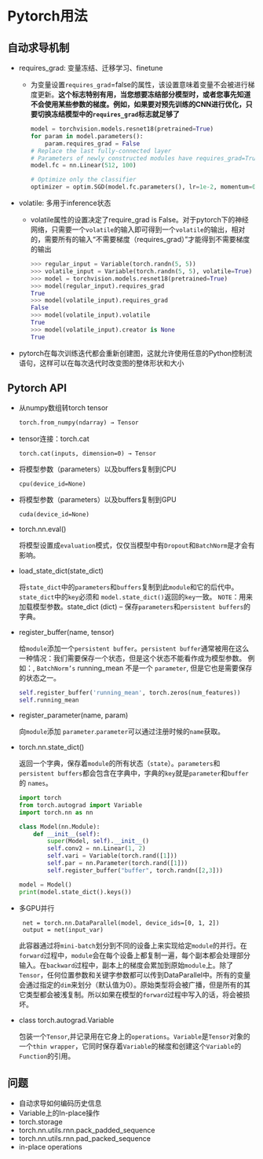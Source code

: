 # Pytorch用法

## 自动求导机制

* requires_grad: 变量冻结、迁移学习、finetune

  * 为变量设置`requires_grad`=false的属性，该设置意味着变量不会被进行梯度更新。**这个标志特别有用，当您想要冻结部分模型时，或者您事先知道不会使用某些参数的梯度。例如，如果要对预先训练的CNN进行优化，只要切换冻结模型中的`requires_grad`标志就足够了**

    ~~~python
    model = torchvision.models.resnet18(pretrained=True)
    for param in model.parameters():
        param.requires_grad = False
    # Replace the last fully-connected layer
    # Parameters of newly constructed modules have requires_grad=True by default
    model.fc = nn.Linear(512, 100)
    
    # Optimize only the classifier
    optimizer = optim.SGD(model.fc.parameters(), lr=1e-2, momentum=0.9)
    ~~~

* volatile: 多用于inference状态

  * volatile属性的设置决定了require_grad is False。对于pytorch下的神经网络，只需要一个`volatile`的输入即可得到一个`volatile`的输出，相对的，需要所有的输入“不需要梯度（requires_grad）”才能得到不需要梯度的输出

    ~~~python
    >>> regular_input = Variable(torch.randn(5, 5))
    >>> volatile_input = Variable(torch.randn(5, 5), volatile=True)
    >>> model = torchvision.models.resnet18(pretrained=True)
    >>> model(regular_input).requires_grad
    True
    >>> model(volatile_input).requires_grad
    False
    >>> model(volatile_input).volatile
    True
    >>> model(volatile_input).creator is None
    True
    ~~~

* pytorch在每次训练迭代都会重新创建图，这就允许使用任意的Python控制流语句，这样可以在每次迭代时改变图的整体形状和大小

## Pytorch API

* 从numpy数组转torch tensor

  ~~~python
  torch.from_numpy(ndarray) → Tensor
  ~~~

* tensor连接：torch.cat

  ~~~
  torch.cat(inputs, dimension=0) → Tensor
  ~~~

* 将模型参数（parameters）以及buffers复制到CPU

  ~~~
  cpu(device_id=None)
  ~~~

* 将模型参数（parameters）以及buffers复制到GPU

  ~~~
  cuda(device_id=None)
  ~~~

* torch.nn.eval()

  将模型设置成`evaluation`模式，仅仅当模型中有`Dropout`和`BatchNorm`是才会有影响。

* load_state_dict(state_dict)

  将`state_dict`中的`parameters`和`buffers`复制到此`module`和它的后代中。`state_dict`中的`key`必须和 `model.state_dict()`返回的`key`一致。 `NOTE`：用来加载模型参数。state_dict (dict) – 保存`parameters`和`persistent buffers`的字典。

* register_buffer(name, tensor)

  给`module`添加一个`persistent buffer`。`persistent buffer`通常被用在这么一种情况：我们需要保存一个状态，但是这个状态不能看作成为模型参数。 例如：, `BatchNorm’s` running_mean 不是一个 `parameter`, 但是它也是需要保存的状态之一。

  ~~~python
  self.register_buffer('running_mean', torch.zeros(num_features))
  self.running_mean
  ~~~

* register_parameter(name, param)

  向`module`添加 `parameter`.`parameter`可以通过注册时候的`name`获取。

* torch.nn.state_dict()

  返回一个字典，保存着`module`的所有状态（`state`）。`parameters`和`persistent buffers`都会包含在字典中，字典的`key`就是`parameter`和`buffer`的 `names`。

  ~~~python
  import torch
  from torch.autograd import Variable
  import torch.nn as nn
  
  class Model(nn.Module):
      def __init__(self):
          super(Model, self).__init__()
          self.conv2 = nn.Linear(1, 2)
          self.vari = Variable(torch.rand([1]))
          self.par = nn.Parameter(torch.rand([1]))
          self.register_buffer("buffer", torch.randn([2,3]))
  
  model = Model()
  print(model.state_dict().keys())
  ~~~

* 多GPU并行

  ~~~
   net = torch.nn.DataParallel(model, device_ids=[0, 1, 2])
   output = net(input_var)
  ~~~

  此容器通过将`mini-batch`划分到不同的设备上来实现给定`module`的并行。在`forward`过程中，`module`会在每个设备上都复制一遍，每个副本都会处理部分输入。在`backward`过程中，副本上的梯度会累加到原始`module`上。除了`Tensor`，任何位置参数和关键字参数都可以传到DataParallel中。所有的变量会通过指定的`dim`来划分（默认值为0）。原始类型将会被广播，但是所有的其它类型都会被浅复制。所以如果在模型的`forward`过程中写入的话，将会被损坏。

* class torch.autograd.Variable

  包装一个`Tensor`,并记录用在它身上的`operations`。`Variable`是`Tensor`对象的一个`thin wrapper`，它同时保存着`Variable`的梯度和创建这个`Variable`的`Function`的引用。

## 问题

* 自动求导如何编码历史信息
* Variable上的In-place操作
* torch.storage
* torch.nn.utils.rnn.pack_padded_sequence
* torch.nn.utils.rnn.pad_packed_sequence
* in-place operations